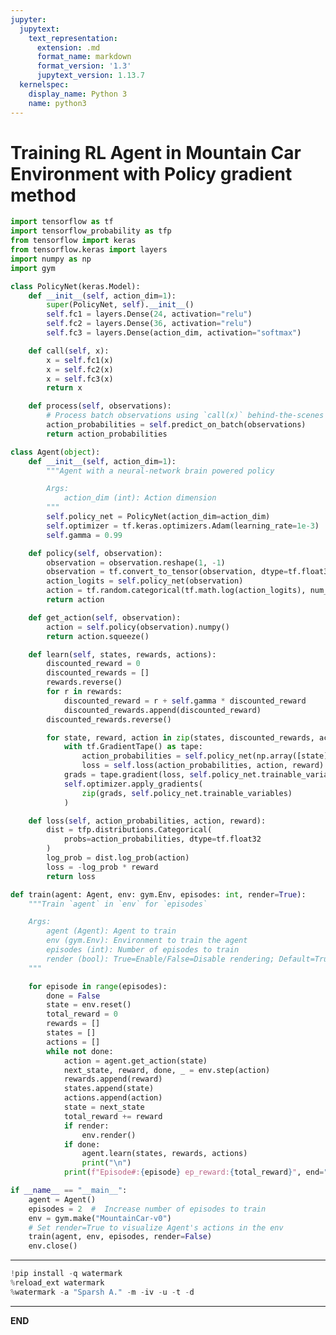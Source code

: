 ```yaml
---
jupyter:
  jupytext:
    text_representation:
      extension: .md
      format_name: markdown
      format_version: '1.3'
      jupytext_version: 1.13.7
  kernelspec:
    display_name: Python 3
    name: python3
---
```


<!-- #region id="bmIy05Cqwt3X" -->
# Training RL Agent in Mountain Car Environment with  Policy gradient method
<!-- #endregion -->

```python id="qCl7x_aFuhxe" executionInfo={"status": "ok", "timestamp": 1638445319722, "user_tz": -330, "elapsed": 2432, "user": {"displayName": "Sparsh Agarwal", "photoUrl": "https://lh3.googleusercontent.com/a/default-user=s64", "userId": "13037694610922482904"}}
import tensorflow as tf
import tensorflow_probability as tfp
from tensorflow import keras
from tensorflow.keras import layers
import numpy as np
import gym
```

```python id="2dlmJ4BAu76v" executionInfo={"status": "ok", "timestamp": 1638445391601, "user_tz": -330, "elapsed": 767, "user": {"displayName": "Sparsh Agarwal", "photoUrl": "https://lh3.googleusercontent.com/a/default-user=s64", "userId": "13037694610922482904"}}
class PolicyNet(keras.Model):
    def __init__(self, action_dim=1):
        super(PolicyNet, self).__init__()
        self.fc1 = layers.Dense(24, activation="relu")
        self.fc2 = layers.Dense(36, activation="relu")
        self.fc3 = layers.Dense(action_dim, activation="softmax")

    def call(self, x):
        x = self.fc1(x)
        x = self.fc2(x)
        x = self.fc3(x)
        return x

    def process(self, observations):
        # Process batch observations using `call(x)` behind-the-scenes
        action_probabilities = self.predict_on_batch(observations)
        return action_probabilities
```

```python id="6ecXS55wu-r6" executionInfo={"status": "ok", "timestamp": 1638445392328, "user_tz": -330, "elapsed": 10, "user": {"displayName": "Sparsh Agarwal", "photoUrl": "https://lh3.googleusercontent.com/a/default-user=s64", "userId": "13037694610922482904"}}
class Agent(object):
    def __init__(self, action_dim=1):
        """Agent with a neural-network brain powered policy

        Args:
            action_dim (int): Action dimension
        """
        self.policy_net = PolicyNet(action_dim=action_dim)
        self.optimizer = tf.keras.optimizers.Adam(learning_rate=1e-3)
        self.gamma = 0.99

    def policy(self, observation):
        observation = observation.reshape(1, -1)
        observation = tf.convert_to_tensor(observation, dtype=tf.float32)
        action_logits = self.policy_net(observation)
        action = tf.random.categorical(tf.math.log(action_logits), num_samples=1)
        return action

    def get_action(self, observation):
        action = self.policy(observation).numpy()
        return action.squeeze()

    def learn(self, states, rewards, actions):
        discounted_reward = 0
        discounted_rewards = []
        rewards.reverse()
        for r in rewards:
            discounted_reward = r + self.gamma * discounted_reward
            discounted_rewards.append(discounted_reward)
        discounted_rewards.reverse()

        for state, reward, action in zip(states, discounted_rewards, actions):
            with tf.GradientTape() as tape:
                action_probabilities = self.policy_net(np.array([state]), training=True)
                loss = self.loss(action_probabilities, action, reward)
            grads = tape.gradient(loss, self.policy_net.trainable_variables)
            self.optimizer.apply_gradients(
                zip(grads, self.policy_net.trainable_variables)
            )

    def loss(self, action_probabilities, action, reward):
        dist = tfp.distributions.Categorical(
            probs=action_probabilities, dtype=tf.float32
        )
        log_prob = dist.log_prob(action)
        loss = -log_prob * reward
        return loss
```

```python id="YIynMUi9xY_S" executionInfo={"status": "ok", "timestamp": 1638445402431, "user_tz": -330, "elapsed": 487, "user": {"displayName": "Sparsh Agarwal", "photoUrl": "https://lh3.googleusercontent.com/a/default-user=s64", "userId": "13037694610922482904"}}
def train(agent: Agent, env: gym.Env, episodes: int, render=True):
    """Train `agent` in `env` for `episodes`

    Args:
        agent (Agent): Agent to train
        env (gym.Env): Environment to train the agent
        episodes (int): Number of episodes to train
        render (bool): True=Enable/False=Disable rendering; Default=True
    """

    for episode in range(episodes):
        done = False
        state = env.reset()
        total_reward = 0
        rewards = []
        states = []
        actions = []
        while not done:
            action = agent.get_action(state)
            next_state, reward, done, _ = env.step(action)
            rewards.append(reward)
            states.append(state)
            actions.append(action)
            state = next_state
            total_reward += reward
            if render:
                env.render()
            if done:
                agent.learn(states, rewards, actions)
                print("\n")
            print(f"Episode#:{episode} ep_reward:{total_reward}", end="\r")
```

```python colab={"base_uri": "https://localhost:8080/"} id="gp4KDquT9OAt" executionInfo={"status": "ok", "timestamp": 1638445434255, "user_tz": -330, "elapsed": 4454, "user": {"displayName": "Sparsh Agarwal", "photoUrl": "https://lh3.googleusercontent.com/a/default-user=s64", "userId": "13037694610922482904"}} outputId="0e09fb27-6011-48a0-b616-677eb8bb8e92"
if __name__ == "__main__":
    agent = Agent()
    episodes = 2  #  Increase number of episodes to train
    env = gym.make("MountainCar-v0")
    # Set render=True to visualize Agent's actions in the env
    train(agent, env, episodes, render=False)
    env.close()
```

<!-- #region id="6F1CvviNvf0U" -->
---
<!-- #endregion -->

```python colab={"base_uri": "https://localhost:8080/"} id="eY5_ri7ovC5d" executionInfo={"status": "ok", "timestamp": 1638445444675, "user_tz": -330, "elapsed": 3603, "user": {"displayName": "Sparsh Agarwal", "photoUrl": "https://lh3.googleusercontent.com/a/default-user=s64", "userId": "13037694610922482904"}} outputId="6f833b45-d2b2-4a03-9d14-9d779006793a"
!pip install -q watermark
%reload_ext watermark
%watermark -a "Sparsh A." -m -iv -u -t -d
```

<!-- #region id="eQZmkNqovgsp" -->
---
<!-- #endregion -->

<!-- #region id="Jpw59lINviPG" -->
**END**
<!-- #endregion -->
